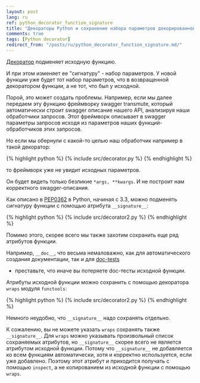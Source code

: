 ```yaml
---
layout: post
lang: ru
ref: python_decorator_function_signature
title: "Декораторы Python и сохранение набора параметров декорированной функции (__signature__)"
comments: true
tags: [Python decorator]
redirect_from: "/posts/ru/python_decorator_function_signature.md/"
---
```


[Декоратор](https://docs.python.org/3/library/doctest.html) подменяет исходную 
функцию.

И при этом изменяет ее "сигнатуру" - набор параметров.
У новой функции уже будет тот набор параметров, что в возвращенной декоратором 
функции, а не тот, что был у исходной.

Порой, это может создать проблемы.
Например, если мы далее передаем эту функцию фреймворку swagger transmute,
который автоматически строит swagger описание нашего API, анализируя наши
обработчики запросов.
Этот фреймворк описывает в swagger параметры запросов исходя из
 параметров наших функций- обработчиков этих запросов.
 
Но если мы обернули с какой-то целью наш обработчик например в такой 
декоратор:

{% highlight python %}
{% include src/decorator.py %}
{% endhighlight %} 

то фреймворк уже не увидит исходных параметров.
 
Он будет видеть только безликие `*args, **kwargs`.
И не построит нам корректного swagger-описания.

Как описано в
[PEP0362](https://www.python.org/dev/peps/pep-0362/#visualizing-callable-objects-signature)
в Python, начиная с 3.3, можно подменять сигнатуру функции с помощью 
атрибута `__signature__`:

{% highlight python %}
{% include src/decorator2.py %}
{% endhighlight %}

Помимо этого, скорее всего мы также захотим сохранить еще ряд атрибутов функции.

Например, `__doc__`, что весьма немаловажно, как для автоматического создания 
документации, так и для [doc-tests](https://docs.python.org/3/library/doctest.html) 
- преставьте, что иначе вы потеряете doc-тесты исходной функции.

Атрибуты исходной функции можно сохранить с помощью декоратора 
`wraps` модуля `functools`:

{% highlight python %}
{% include src/decorator2.py %}
{% endhighlight %}

Немного неудобно, что `__signature__` надо сохранять отдельно. 

К сожалению, вы не можете указать `wraps` сохранять также `__signature__`.
Для `wraps` можно указывать произвольный список сохраняемых атрибутов, но 
`__signature__` скорее всего не является атрибутом исходной функции.
Потому что `__signature__` не добавляется ко всем функциям автоматически, хотя
и корректно используется, если уже добавлено. 
Поэтому этот атрибут и приходится получать с помощью `inspect`, а не копированием 
из исходной функции с помощью `wraps`.
